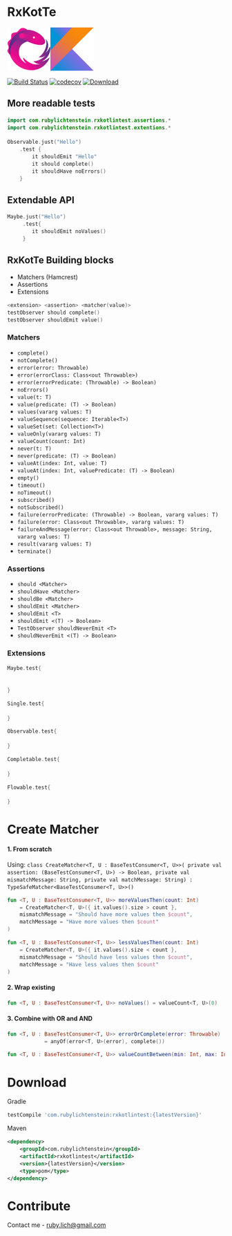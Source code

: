 # RxKotTe

<img src="./art/rx_logo.png" width="100"><img src="./art/kotlin_logo.png" width="100">


[![Build Status](https://travis-ci.org/RubyLichtenstein/RxKotlinTest.svg?branch=master)](https://travis-ci.org/RubyLichtenstein/RxKotlinTest)
[![codecov](https://codecov.io/gh/RubyLichtenstein/RxKotlinTest/branch/master/graph/badge.svg)](https://codecov.io/gh/RubyLichtenstein/RxKotlinTest)
[![Download](https://api.bintray.com/packages/rubylichtenstein/RxKotlinTest/com.rubylichtenstein.rxkotlintest/images/download.svg?version=1.2.3) ](https://bintray.com/rubylichtenstein/RxKotlinTest/com.rubylichtenstein.rxkotlintest/1.2.3/link)
## More readable tests 
```kotlin
import com.rubylichtenstein.rxkotlintest.assertions.*
import com.rubylichtenstein.rxkotlintest.extentions.*

Observable.just("Hello")
    .test {
        it shouldEmit "Hello"
        it should complete()
        it shouldHave noErrors()
    }
```

## Extendable API
```kotlin
Maybe.just("Hello")
     .test{
        it shouldEmit noValues()
     }
```
## RxKotTe Building blocks

 - Matchers (Hamcrest)
 - Assertions
 - Extensions    

```kotlin
<extension> <assertion> <matcher(value)>
testObserver should complete()
testObserver shouldEmit value()
``` 
### Matchers

- `complete()`
- `notComplete()`
- `error(error: Throwable)`
- `error(errorClass: Class<out Throwable>)`
- `error(errorPredicate: (Throwable) -> Boolean)`
- `noErrors()`
- `value(t: T)` 
- `value(predicate: (T) -> Boolean)` 
- `values(vararg values: T)` 
- `valueSequence(sequence: Iterable<T>)` 
- `valueSet(set: Collection<T>)` 
- `valueOnly(vararg values: T)` 
- `valueCount(count: Int)` 
- `never(t: T)` 
- `never(predicate: (T) -> Boolean)` 
- `valueAt(index: Int, value: T)` 
- `valueAt(index: Int, valuePredicate: (T) -> Boolean)` 
- `empty()` 
- `timeout()` 
- `noTimeout()` 
- `subscribed()` 
- `notSubscribed()` 
- `failure(errorPredicate: (Throwable) -> Boolean, vararg values: T)` 
- `failure(error: Class<out Throwable>, vararg values: T)` 
- `failureAndMessage(error: Class<out Throwable>, message: String, vararg values: T)` 
- `result(vararg values: T)` 
- `terminate()` 

### Assertions

- `should <Matcher>`
- `shouldHave <Matcher>`
- `shouldBe <Matcher>`
- `shouldEmit <Matcher>`
- `shouldEmit <T>`
- `shouldEmit <(T) -> Boolean>`
- `TestObserver shouldNeverEmit <T>`
- `shouldNeverEmit <(T) -> Boolean>`

### Extensions 
```kotlin
Maybe.test{


}
```

```kotlin
Single.test{

}
```

```kotlin
Observable.test{

}
```

```kotlin
Completable.test{

}
```

```kotlin
Flowable.test{

}
```
 
# Create Matcher

#### 1. From scratch 
Using: `class CreateMatcher<T, U : BaseTestConsumer<T, U>>(
                private val assertion: (BaseTestConsumer<T, U>) -> Boolean,
                private val mismatchMessage: String,
                private val matchMessage: String) : TypeSafeMatcher<BaseTestConsumer<T, U>>()`

```kotlin
fun <T, U : BaseTestConsumer<T, U>> moreValuesThen(count: Int)
    = CreateMatcher<T, U>({ it.values().size > count },
    mismatchMessage = "Should have more values then $count",
    matchMessage = "Have more values then $count"
)
```
```kotlin
fun <T, U : BaseTestConsumer<T, U>> lessValuesThen(count: Int)
    = CreateMatcher<T, U>({ it.values().size < count },
    mismatchMessage = "Should have less values then $count",
    matchMessage = "Have less values then $count"
)                                   
```

#### 2. Wrap existing
```kotlin
fun <T, U : BaseTestConsumer<T, U>> noValues() = valueCount<T, U>(0)
```

#### 3. Combine with OR and AND
```kotlin
fun <T, U : BaseTestConsumer<T, U>> errorOrComplete(error: Throwable)
            = anyOf(error<T, U>(error), complete())
```
```kotlin
fun <T, U : BaseTestConsumer<T, U>> valueCountBetween(min: Int, max: Int) = allOf(moreValuesThen<T, U>(min), lessValuesThen<T, U>(max))

```

# Download
Gradle
```groovy
testCompile 'com.rubylichtenstein:rxkotlintest:{latestVersion}'
```

Maven
```xml
<dependency>
    <groupId>com.rubylichtenstein</groupId>
    <artifactId>rxkotlintest</artifactId>
    <version>{latestVersion}</version>
    <type>pom</type>
</dependency>
```

# Contribute

Contact me - ruby.lich@gmail.com

